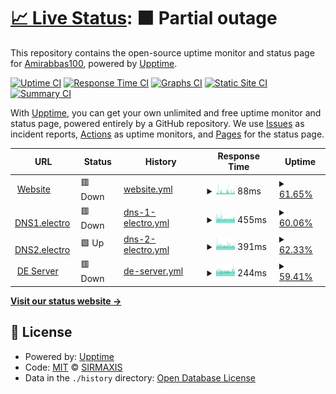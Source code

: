 # [📈 Live Status](https://Amirabbas100.github.io/uptime-robot): <!--live status--> **🟧 Partial outage**

This repository contains the open-source uptime monitor and status page for [Amirabbas100](https://Amirabbas100.github.io/uptime-robot), powered by [Upptime](https://github.com/upptime/upptime).

[![Uptime CI](https://github.com/Amirabbas100/uptime-robot/workflows/Uptime%20CI/badge.svg)](https://github.com/Amirabbas100/uptime-robot/actions?query=workflow%3A%22Uptime+CI%22)
[![Response Time CI](https://github.com/Amirabbas100/uptime-robot/workflows/Response%20Time%20CI/badge.svg)](https://github.com/Amirabbas100/uptime-robot/actions?query=workflow%3A%22Response+Time+CI%22)
[![Graphs CI](https://github.com/Amirabbas100/uptime-robot/workflows/Graphs%20CI/badge.svg)](https://github.com/Amirabbas100/uptime-robot/actions?query=workflow%3A%22Graphs+CI%22)
[![Static Site CI](https://github.com/Amirabbas100/uptime-robot/workflows/Static%20Site%20CI/badge.svg)](https://github.com/Amirabbas100/uptime-robot/actions?query=workflow%3A%22Static+Site+CI%22)
[![Summary CI](https://github.com/Amirabbas100/uptime-robot/workflows/Summary%20CI/badge.svg)](https://github.com/Amirabbas100/uptime-robot/actions?query=workflow%3A%22Summary+CI%22)

With [Upptime](https://upptime.js.org), you can get your own unlimited and free uptime monitor and status page, powered entirely by a GitHub repository. We use [Issues](https://github.com/Amirabbas100/uptime-robot/issues) as incident reports, [Actions](https://github.com/Amirabbas100/uptime-robot/actions) as uptime monitors, and [Pages](https://Amirabbas100.github.io/uptime-robot) for the status page.

<!--start: status pages-->
<!-- This summary is generated by Upptime (https://github.com/upptime/upptime) -->
<!-- Do not edit this manually, your changes will be overwritten -->
<!-- prettier-ignore -->
| URL | Status | History | Response Time | Uptime |
| --- | ------ | ------- | ------------- | ------ |
| <img alt="" src="https://icons.duckduckgo.com/ip3/null.ico" height="13"> [Website](ELTeam.ir) | 🟥 Down | [website.yml](https://github.com/SIRMaxis/uptime-robot/commits/HEAD/history/website.yml) | <details><summary><img alt="Response time graph" src="./graphs/website/response-time-week.png" height="20"> 88ms</summary><br><a href="https://status.elteam.ir/history/website"><img alt="Response time 52" src="https://img.shields.io/endpoint?url=https%3A%2F%2Fraw.githubusercontent.com%2FSIRMaxis%2Fuptime-robot%2FHEAD%2Fapi%2Fwebsite%2Fresponse-time.json"></a><br><a href="https://status.elteam.ir/history/website"><img alt="24-hour response time 81" src="https://img.shields.io/endpoint?url=https%3A%2F%2Fraw.githubusercontent.com%2FSIRMaxis%2Fuptime-robot%2FHEAD%2Fapi%2Fwebsite%2Fresponse-time-day.json"></a><br><a href="https://status.elteam.ir/history/website"><img alt="7-day response time 88" src="https://img.shields.io/endpoint?url=https%3A%2F%2Fraw.githubusercontent.com%2FSIRMaxis%2Fuptime-robot%2FHEAD%2Fapi%2Fwebsite%2Fresponse-time-week.json"></a><br><a href="https://status.elteam.ir/history/website"><img alt="30-day response time 70" src="https://img.shields.io/endpoint?url=https%3A%2F%2Fraw.githubusercontent.com%2FSIRMaxis%2Fuptime-robot%2FHEAD%2Fapi%2Fwebsite%2Fresponse-time-month.json"></a><br><a href="https://status.elteam.ir/history/website"><img alt="1-year response time 53" src="https://img.shields.io/endpoint?url=https%3A%2F%2Fraw.githubusercontent.com%2FSIRMaxis%2Fuptime-robot%2FHEAD%2Fapi%2Fwebsite%2Fresponse-time-year.json"></a></details> | <details><summary><a href="https://status.elteam.ir/history/website">61.65%</a></summary><a href="https://status.elteam.ir/history/website"><img alt="All-time uptime 99.67%" src="https://img.shields.io/endpoint?url=https%3A%2F%2Fraw.githubusercontent.com%2FSIRMaxis%2Fuptime-robot%2FHEAD%2Fapi%2Fwebsite%2Fuptime.json"></a><br><a href="https://status.elteam.ir/history/website"><img alt="24-hour uptime 46.65%" src="https://img.shields.io/endpoint?url=https%3A%2F%2Fraw.githubusercontent.com%2FSIRMaxis%2Fuptime-robot%2FHEAD%2Fapi%2Fwebsite%2Fuptime-day.json"></a><br><a href="https://status.elteam.ir/history/website"><img alt="7-day uptime 61.65%" src="https://img.shields.io/endpoint?url=https%3A%2F%2Fraw.githubusercontent.com%2FSIRMaxis%2Fuptime-robot%2FHEAD%2Fapi%2Fwebsite%2Fuptime-week.json"></a><br><a href="https://status.elteam.ir/history/website"><img alt="30-day uptime 91.18%" src="https://img.shields.io/endpoint?url=https%3A%2F%2Fraw.githubusercontent.com%2FSIRMaxis%2Fuptime-robot%2FHEAD%2Fapi%2Fwebsite%2Fuptime-month.json"></a><br><a href="https://status.elteam.ir/history/website"><img alt="1-year uptime 99.26%" src="https://img.shields.io/endpoint?url=https%3A%2F%2Fraw.githubusercontent.com%2FSIRMaxis%2Fuptime-robot%2FHEAD%2Fapi%2Fwebsite%2Fuptime-year.json"></a></details>
| <img alt="" src="https://icons.duckduckgo.com/ip3/null.ico" height="13"> [DNS1.electro](ns1.elteam.ir) | 🟥 Down | [dns-1-electro.yml](https://github.com/SIRMaxis/uptime-robot/commits/HEAD/history/dns-1-electro.yml) | <details><summary><img alt="Response time graph" src="./graphs/dns-1-electro/response-time-week.png" height="20"> 455ms</summary><br><a href="https://status.elteam.ir/history/dns-1-electro"><img alt="Response time 374" src="https://img.shields.io/endpoint?url=https%3A%2F%2Fraw.githubusercontent.com%2FSIRMaxis%2Fuptime-robot%2FHEAD%2Fapi%2Fdns-1-electro%2Fresponse-time.json"></a><br><a href="https://status.elteam.ir/history/dns-1-electro"><img alt="24-hour response time 479" src="https://img.shields.io/endpoint?url=https%3A%2F%2Fraw.githubusercontent.com%2FSIRMaxis%2Fuptime-robot%2FHEAD%2Fapi%2Fdns-1-electro%2Fresponse-time-day.json"></a><br><a href="https://status.elteam.ir/history/dns-1-electro"><img alt="7-day response time 455" src="https://img.shields.io/endpoint?url=https%3A%2F%2Fraw.githubusercontent.com%2FSIRMaxis%2Fuptime-robot%2FHEAD%2Fapi%2Fdns-1-electro%2Fresponse-time-week.json"></a><br><a href="https://status.elteam.ir/history/dns-1-electro"><img alt="30-day response time 444" src="https://img.shields.io/endpoint?url=https%3A%2F%2Fraw.githubusercontent.com%2FSIRMaxis%2Fuptime-robot%2FHEAD%2Fapi%2Fdns-1-electro%2Fresponse-time-month.json"></a><br><a href="https://status.elteam.ir/history/dns-1-electro"><img alt="1-year response time 374" src="https://img.shields.io/endpoint?url=https%3A%2F%2Fraw.githubusercontent.com%2FSIRMaxis%2Fuptime-robot%2FHEAD%2Fapi%2Fdns-1-electro%2Fresponse-time-year.json"></a></details> | <details><summary><a href="https://status.elteam.ir/history/dns-1-electro">60.06%</a></summary><a href="https://status.elteam.ir/history/dns-1-electro"><img alt="All-time uptime 99.65%" src="https://img.shields.io/endpoint?url=https%3A%2F%2Fraw.githubusercontent.com%2FSIRMaxis%2Fuptime-robot%2FHEAD%2Fapi%2Fdns-1-electro%2Fuptime.json"></a><br><a href="https://status.elteam.ir/history/dns-1-electro"><img alt="24-hour uptime 52.49%" src="https://img.shields.io/endpoint?url=https%3A%2F%2Fraw.githubusercontent.com%2FSIRMaxis%2Fuptime-robot%2FHEAD%2Fapi%2Fdns-1-electro%2Fuptime-day.json"></a><br><a href="https://status.elteam.ir/history/dns-1-electro"><img alt="7-day uptime 60.06%" src="https://img.shields.io/endpoint?url=https%3A%2F%2Fraw.githubusercontent.com%2FSIRMaxis%2Fuptime-robot%2FHEAD%2Fapi%2Fdns-1-electro%2Fuptime-week.json"></a><br><a href="https://status.elteam.ir/history/dns-1-electro"><img alt="30-day uptime 90.81%" src="https://img.shields.io/endpoint?url=https%3A%2F%2Fraw.githubusercontent.com%2FSIRMaxis%2Fuptime-robot%2FHEAD%2Fapi%2Fdns-1-electro%2Fuptime-month.json"></a><br><a href="https://status.elteam.ir/history/dns-1-electro"><img alt="1-year uptime 99.23%" src="https://img.shields.io/endpoint?url=https%3A%2F%2Fraw.githubusercontent.com%2FSIRMaxis%2Fuptime-robot%2FHEAD%2Fapi%2Fdns-1-electro%2Fuptime-year.json"></a></details>
| <img alt="" src="https://icons.duckduckgo.com/ip3/null.ico" height="13"> [DNS2.electro](ns2.elteam.ir) | 🟩 Up | [dns-2-electro.yml](https://github.com/SIRMaxis/uptime-robot/commits/HEAD/history/dns-2-electro.yml) | <details><summary><img alt="Response time graph" src="./graphs/dns-2-electro/response-time-week.png" height="20"> 391ms</summary><br><a href="https://status.elteam.ir/history/dns-2-electro"><img alt="Response time 334" src="https://img.shields.io/endpoint?url=https%3A%2F%2Fraw.githubusercontent.com%2FSIRMaxis%2Fuptime-robot%2FHEAD%2Fapi%2Fdns-2-electro%2Fresponse-time.json"></a><br><a href="https://status.elteam.ir/history/dns-2-electro"><img alt="24-hour response time 454" src="https://img.shields.io/endpoint?url=https%3A%2F%2Fraw.githubusercontent.com%2FSIRMaxis%2Fuptime-robot%2FHEAD%2Fapi%2Fdns-2-electro%2Fresponse-time-day.json"></a><br><a href="https://status.elteam.ir/history/dns-2-electro"><img alt="7-day response time 391" src="https://img.shields.io/endpoint?url=https%3A%2F%2Fraw.githubusercontent.com%2FSIRMaxis%2Fuptime-robot%2FHEAD%2Fapi%2Fdns-2-electro%2Fresponse-time-week.json"></a><br><a href="https://status.elteam.ir/history/dns-2-electro"><img alt="30-day response time 380" src="https://img.shields.io/endpoint?url=https%3A%2F%2Fraw.githubusercontent.com%2FSIRMaxis%2Fuptime-robot%2FHEAD%2Fapi%2Fdns-2-electro%2Fresponse-time-month.json"></a><br><a href="https://status.elteam.ir/history/dns-2-electro"><img alt="1-year response time 330" src="https://img.shields.io/endpoint?url=https%3A%2F%2Fraw.githubusercontent.com%2FSIRMaxis%2Fuptime-robot%2FHEAD%2Fapi%2Fdns-2-electro%2Fresponse-time-year.json"></a></details> | <details><summary><a href="https://status.elteam.ir/history/dns-2-electro">62.33%</a></summary><a href="https://status.elteam.ir/history/dns-2-electro"><img alt="All-time uptime 99.67%" src="https://img.shields.io/endpoint?url=https%3A%2F%2Fraw.githubusercontent.com%2FSIRMaxis%2Fuptime-robot%2FHEAD%2Fapi%2Fdns-2-electro%2Fuptime.json"></a><br><a href="https://status.elteam.ir/history/dns-2-electro"><img alt="24-hour uptime 47.19%" src="https://img.shields.io/endpoint?url=https%3A%2F%2Fraw.githubusercontent.com%2FSIRMaxis%2Fuptime-robot%2FHEAD%2Fapi%2Fdns-2-electro%2Fuptime-day.json"></a><br><a href="https://status.elteam.ir/history/dns-2-electro"><img alt="7-day uptime 62.33%" src="https://img.shields.io/endpoint?url=https%3A%2F%2Fraw.githubusercontent.com%2FSIRMaxis%2Fuptime-robot%2FHEAD%2Fapi%2Fdns-2-electro%2Fuptime-week.json"></a><br><a href="https://status.elteam.ir/history/dns-2-electro"><img alt="30-day uptime 91.33%" src="https://img.shields.io/endpoint?url=https%3A%2F%2Fraw.githubusercontent.com%2FSIRMaxis%2Fuptime-robot%2FHEAD%2Fapi%2Fdns-2-electro%2Fuptime-month.json"></a><br><a href="https://status.elteam.ir/history/dns-2-electro"><img alt="1-year uptime 99.28%" src="https://img.shields.io/endpoint?url=https%3A%2F%2Fraw.githubusercontent.com%2FSIRMaxis%2Fuptime-robot%2FHEAD%2Fapi%2Fdns-2-electro%2Fuptime-year.json"></a></details>
| <img alt="" src="https://icons.duckduckgo.com/ip3/null.ico" height="13"> [DE Server](de1.elteam.ir) | 🟥 Down | [de-server.yml](https://github.com/SIRMaxis/uptime-robot/commits/HEAD/history/de-server.yml) | <details><summary><img alt="Response time graph" src="./graphs/de-server/response-time-week.png" height="20"> 244ms</summary><br><a href="https://status.elteam.ir/history/de-server"><img alt="Response time 187" src="https://img.shields.io/endpoint?url=https%3A%2F%2Fraw.githubusercontent.com%2FSIRMaxis%2Fuptime-robot%2FHEAD%2Fapi%2Fde-server%2Fresponse-time.json"></a><br><a href="https://status.elteam.ir/history/de-server"><img alt="24-hour response time 284" src="https://img.shields.io/endpoint?url=https%3A%2F%2Fraw.githubusercontent.com%2FSIRMaxis%2Fuptime-robot%2FHEAD%2Fapi%2Fde-server%2Fresponse-time-day.json"></a><br><a href="https://status.elteam.ir/history/de-server"><img alt="7-day response time 244" src="https://img.shields.io/endpoint?url=https%3A%2F%2Fraw.githubusercontent.com%2FSIRMaxis%2Fuptime-robot%2FHEAD%2Fapi%2Fde-server%2Fresponse-time-week.json"></a><br><a href="https://status.elteam.ir/history/de-server"><img alt="30-day response time 223" src="https://img.shields.io/endpoint?url=https%3A%2F%2Fraw.githubusercontent.com%2FSIRMaxis%2Fuptime-robot%2FHEAD%2Fapi%2Fde-server%2Fresponse-time-month.json"></a><br><a href="https://status.elteam.ir/history/de-server"><img alt="1-year response time 195" src="https://img.shields.io/endpoint?url=https%3A%2F%2Fraw.githubusercontent.com%2FSIRMaxis%2Fuptime-robot%2FHEAD%2Fapi%2Fde-server%2Fresponse-time-year.json"></a></details> | <details><summary><a href="https://status.elteam.ir/history/de-server">59.41%</a></summary><a href="https://status.elteam.ir/history/de-server"><img alt="All-time uptime 99.61%" src="https://img.shields.io/endpoint?url=https%3A%2F%2Fraw.githubusercontent.com%2FSIRMaxis%2Fuptime-robot%2FHEAD%2Fapi%2Fde-server%2Fuptime.json"></a><br><a href="https://status.elteam.ir/history/de-server"><img alt="24-hour uptime 52.43%" src="https://img.shields.io/endpoint?url=https%3A%2F%2Fraw.githubusercontent.com%2FSIRMaxis%2Fuptime-robot%2FHEAD%2Fapi%2Fde-server%2Fuptime-day.json"></a><br><a href="https://status.elteam.ir/history/de-server"><img alt="7-day uptime 59.41%" src="https://img.shields.io/endpoint?url=https%3A%2F%2Fraw.githubusercontent.com%2FSIRMaxis%2Fuptime-robot%2FHEAD%2Fapi%2Fde-server%2Fuptime-week.json"></a><br><a href="https://status.elteam.ir/history/de-server"><img alt="30-day uptime 90.66%" src="https://img.shields.io/endpoint?url=https%3A%2F%2Fraw.githubusercontent.com%2FSIRMaxis%2Fuptime-robot%2FHEAD%2Fapi%2Fde-server%2Fuptime-month.json"></a><br><a href="https://status.elteam.ir/history/de-server"><img alt="1-year uptime 99.22%" src="https://img.shields.io/endpoint?url=https%3A%2F%2Fraw.githubusercontent.com%2FSIRMaxis%2Fuptime-robot%2FHEAD%2Fapi%2Fde-server%2Fuptime-year.json"></a></details>

<!--end: status pages-->

[**Visit our status website →**](https://sirmaxis.github.io/uptime-robot)

## 📄 License

- Powered by: [Upptime](https://github.com/upptime/upptime)
- Code: [MIT](./LICENSE) © [SIRMAXIS](https://sirmaxis.github.io/uptime-robot)
- Data in the `./history` directory: [Open Database License](https://opendatacommons.org/licenses/odbl/1-0/)
